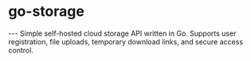 <h1> go-storage </h1>
---
Simple self-hosted cloud storage API written in Go. Supports user registration, file uploads, temporary download links, and secure access control.
